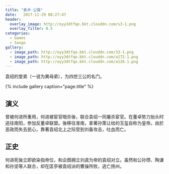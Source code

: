 ```yaml
---
title: "袁术·公路"
date:   2017-11-29 08:27:47
header:
  overlay_image: http://oyy3dtfqo.bkt.clouddn.com/s3-1.png
  overlay_filter: 0.5
categories:
  - Games
  - Sango
gallery:
  - image_path: http://oyy3dtfqo.bkt.clouddn.com/33-1.png
  - image_path: http://oyy3dtfqo.bkt.clouddn.com/a172-1.png
  - image_path: http://oyy3dtfqo.bkt.clouddn.com/a126-1.png
---
```


袁绍的堂弟（一说为異母弟），为四世三公的名门。

{% include gallery caption="page.title" %}

## 演义

曾被何进所重用，何进被宦官暗杀後，联合袁绍一同屠杀宦官。在董卓势力抬头时逃往南阳，参加反董卓联盟。後移往淮南，拿著孙策让给的玉玺自称为皇帝。由於恶政而失去民心，靠著袁绍北上之际受到刘备攻击，吐血而亡。

## 正史

何进死後立即欲染指帝位，和企图拥立刘虞为帝的袁绍对立。虽然和公孙瓒、陶谦和孙坚等人联合，却在匡亭被袁绍派的曹操所败，逃亡扬州。